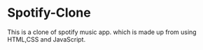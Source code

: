 # Spotify-Clone
This is a clone of spotify music app. which is made up from using HTML,CSS and JavaScript.
